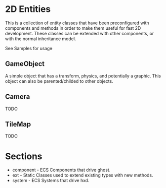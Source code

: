 # 2D Entities
This is a collection of entity classes that have been preconfigured with components and methods in order to make them useful for fast 2D development.
These classes can be extended with other components, or with the normal inheritance model.

See Samples for usage

## GameObject
A simple object that has a transform, physics, and potentially a graphic. This object can also be parented/childed to other objects.

## Camera
TODO

## TileMap
TODO

# Sections

* component  - ECS Components that drive ghost.
* ext        - Static Classes used to extend existing types with new methods.
* system     - ECS Systems that drive hxd.

